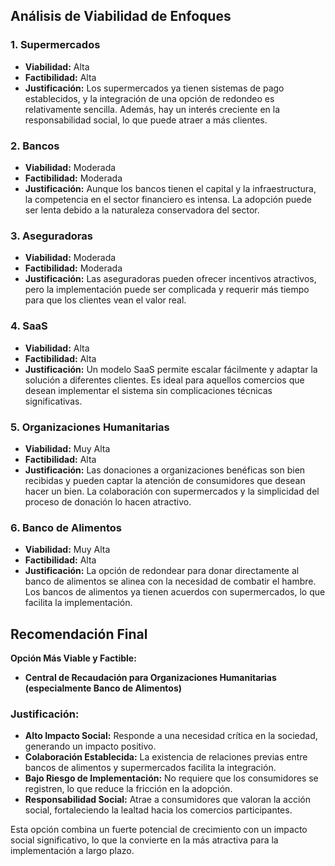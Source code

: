 ## Análisis de Viabilidad de Enfoques

### 1. Supermercados
- **Viabilidad:** Alta
- **Factibilidad:** Alta
- **Justificación:** Los supermercados ya tienen sistemas de pago establecidos, y la integración de una opción de redondeo es relativamente sencilla. Además, hay un interés creciente en la responsabilidad social, lo que puede atraer a más clientes.

### 2. Bancos
- **Viabilidad:** Moderada
- **Factibilidad:** Moderada
- **Justificación:** Aunque los bancos tienen el capital y la infraestructura, la competencia en el sector financiero es intensa. La adopción puede ser lenta debido a la naturaleza conservadora del sector.

### 3. Aseguradoras
- **Viabilidad:** Moderada
- **Factibilidad:** Moderada
- **Justificación:** Las aseguradoras pueden ofrecer incentivos atractivos, pero la implementación puede ser complicada y requerir más tiempo para que los clientes vean el valor real.

### 4. SaaS
- **Viabilidad:** Alta
- **Factibilidad:** Alta
- **Justificación:** Un modelo SaaS permite escalar fácilmente y adaptar la solución a diferentes clientes. Es ideal para aquellos comercios que desean implementar el sistema sin complicaciones técnicas significativas.

### 5. Organizaciones Humanitarias
- **Viabilidad:** Muy Alta
- **Factibilidad:** Alta
- **Justificación:** Las donaciones a organizaciones benéficas son bien recibidas y pueden captar la atención de consumidores que desean hacer un bien. La colaboración con supermercados y la simplicidad del proceso de donación lo hacen atractivo.

### 6. Banco de Alimentos
- **Viabilidad:** Muy Alta
- **Factibilidad:** Alta
- **Justificación:** La opción de redondear para donar directamente al banco de alimentos se alinea con la necesidad de combatir el hambre. Los bancos de alimentos ya tienen acuerdos con supermercados, lo que facilita la implementación.

## Recomendación Final
**Opción Más Viable y Factible:**  
- **Central de Recaudación para Organizaciones Humanitarias (especialmente Banco de Alimentos)**

### Justificación:
- **Alto Impacto Social:** Responde a una necesidad crítica en la sociedad, generando un impacto positivo.
- **Colaboración Establecida:** La existencia de relaciones previas entre bancos de alimentos y supermercados facilita la integración.
- **Bajo Riesgo de Implementación:** No requiere que los consumidores se registren, lo que reduce la fricción en la adopción.
- **Responsabilidad Social:** Atrae a consumidores que valoran la acción social, fortaleciendo la lealtad hacia los comercios participantes.

Esta opción combina un fuerte potencial de crecimiento con un impacto social significativo, lo que la convierte en la más atractiva para la implementación a largo plazo.
